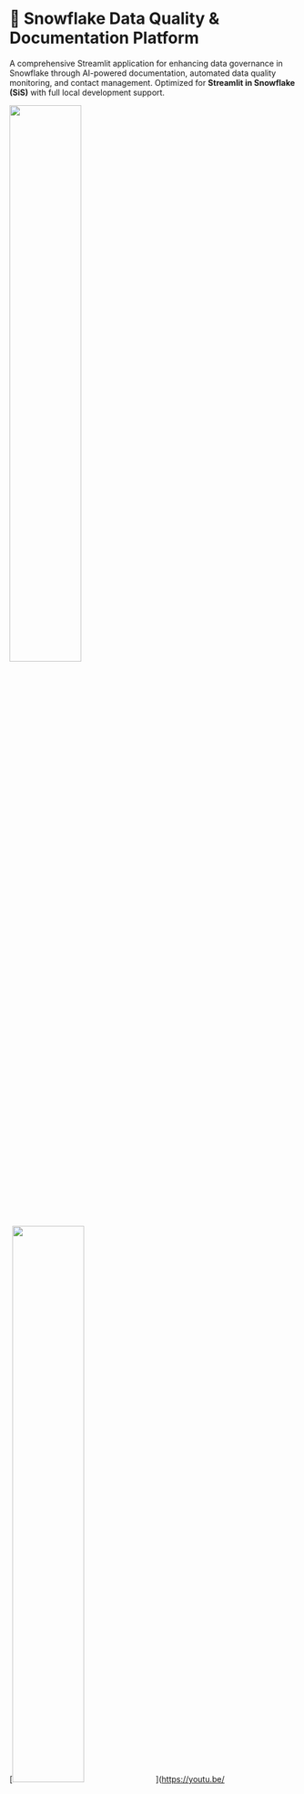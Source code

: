 # 📘 Snowflake Data Quality & Documentation Platform

A comprehensive Streamlit application for enhancing data governance in Snowflake through AI-powered documentation, automated data quality monitoring, and contact management. Optimized for **Streamlit in Snowflake (SiS)** with full local development support.


[<img src="https://img.youtube.com/vi/bF6FAMeGEZc/maxresdefault.jpg" width="50%">](https://youtu.be/bF6FAMeGEZc)


[<img src="https://img.youtube.com/vi/<VIDEO ID>/maxresdefault.jpg" width="50%">](https://youtu.be/<VIDEO ID>)



## 🌟 Key Highlights

- **🤖 AI-Powered Documentation** - Generate intelligent descriptions using Snowflake Cortex LLMs
- **🔍 Data Quality Monitoring** - Comprehensive DMF setup and monitoring dashboard
- **👥 Contact Management** - Assign data stewards, support contacts, and access approvers
- **📊 Executive Dashboard** - Real-time KPIs and governance metrics
- **🏗️ SiS Optimized** - Native compatibility with Streamlit in Snowflake environments
- **📈 Historical Tracking** - Complete audit trail of all changes and improvements

## 🚀 Features

### 📝 AI-Powered Data Documentation
- **Multi-Model Support**: Choose from `claude-4-sonnet`, `mistral-large2`, `llama3-70b`, `snowflake-arctic`, and `snowflake-llama-3.1-405b`
- **Smart Context Analysis**: Analyzes table structure, column types, and sample data for accurate descriptions
- **Bulk Operations**: Generate descriptions for multiple tables and columns simultaneously
- **View Support**: Advanced DDL parsing and recreation for view column descriptions
- **Character Limits**: Optimized descriptions (150 chars for tables, 100 chars for columns)
- **Real-time Preview**: View generated descriptions before applying

### 🔍 Advanced Data Quality Monitoring
- **Comprehensive DMF Support**: 
  - Table-level: `ROW_COUNT`, `FRESHNESS`
  - Column-level: `NULL_COUNT`, `NULL_PERCENT`, `DUPLICATE_COUNT`, `UNIQUE_COUNT`, `ACCEPTED_VALUES`, `AVG`, `MAX`, `MIN`, `STDDEV`
- **Flexible Scheduling**: Periodic (minutes/hours), daily, or trigger-on-changes
- **Bulk Configuration**: Apply metrics to all columns or configure individually
- **SQL Generation**: Download ready-to-execute SQL scripts
- **Results Dashboard**: Comprehensive monitoring with filters and KPIs
- **Historical Analysis**: Track quality trends over time

### 👥 Data Governance & Contacts
- **Contact Types**: Data Steward, Technical Support, Access Approver
- **Current Assignments**: View existing contacts for any table
- **Pre-populated Forms**: Automatically populate dropdowns with existing assignments
- **SQL Generation**: Generate `ALTER TABLE SET CONTACT` statements
- **Integration**: Seamless integration with Snowflake's contact system

### 📊 Executive Dashboard & KPIs
- **Real-time Metrics**: 
  - Total Databases, Schemas, Tables & Views
  - Documentation coverage percentage
  - Active data quality monitors
  - Contact assignments
- **Visual KPI Cards**: Modern, gradient-styled metric displays
- **Manual Refresh**: Force refresh of all KPIs from Snowflake
- **Trend Analysis**: Monitor improvements over time

### 🏗️ Streamlit in Snowflake (SiS) Compatibility
- **INFORMATION_SCHEMA Queries**: Primary approach for better permission compatibility
- **Fallback Mechanisms**: Automatic fallback to SHOW commands when needed
- **Owner's Rights Model**: Handles SiS permission limitations gracefully
- **Consistent Results**: Reliable behavior across SiS and standalone environments
- **Debug Information**: Helpful error messages and troubleshooting guidance

### 📈 Comprehensive History & Audit
- **Description History**: Track all table, view, and column description changes
- **DMF Configuration History**: Monitor data quality setup changes
- **Contact Assignment History**: Audit trail for governance assignments
- **Export Capabilities**: Download history as CSV for compliance reporting
- **User Attribution**: Track who made what changes when

## 📁 Project Structure

```
db-snowdq/
├── streamlit_app.py              # Main single-page application
├── streamlit_app_backup.py       # Clean backup version
├── environment.yml               # SiS-compatible dependencies
├── requirements.md               # Detailed requirements specification
├── README.md                     # This documentation
├── pages/                        # Legacy multi-page components (reference)
│   ├── data_contacts.py
│   ├── data_descriptions.py
│   ├── data_quality.py
│   ├── documentation.py
│   └── history.py
├── utils/                        # Utility modules (reference)
│   ├── cortex_utils.py          # LLM integration
│   ├── db_setup.py              # Database setup
│   └── snowflake_utils.py       # Metadata operations
└── sql/
    ├── setup_db_snowtools.sql      # Database setup script
    └── setup_app_permissions.sql   # Permissions setup script
```

## 🔧 Quick Start

### Option 1: Streamlit in Snowflake (Recommended)
1. **Upload** `streamlit_app.py` and `environment.yml` to your Snowflake stage
2. **Create** the Streamlit app in Snowflake
3. **Run** the app - it will auto-setup required database objects
4. **Grant permissions** as needed (see permissions section)

### Option 2: Local Development
1. **Clone** this repository
2. **Install** dependencies: `pip install -r requirements.txt`
3. **Configure** Snowflake connection in `~/.snowflake/connections.toml`
4. **Run**: `streamlit run streamlit_app.py`

### Automatic Setup
The app automatically creates required database objects on first run:
- ✅ `DB_SNOWTOOLS` database
- ✅ `DATA_DESCRIPTION_HISTORY` table
- ✅ `DATA_QUALITY_RESULTS` table

## 🔐 Required Permissions

### Core System Access
```sql
-- Metadata and system access
GRANT IMPORTED PRIVILEGES ON DATABASE SNOWFLAKE TO ROLE your_role;
GRANT DATABASE ROLE SNOWFLAKE.OBJECT_VIEWER TO ROLE your_role;

-- Cortex LLM access for AI descriptions
GRANT DATABASE ROLE SNOWFLAKE.CORTEX_USER TO ROLE your_role;

-- Data quality monitoring
GRANT DATABASE ROLE SNOWFLAKE.DATA_METRIC_USER TO ROLE your_role;
GRANT APPLICATION ROLE SNOWFLAKE.DATA_QUALITY_MONITORING_LOOKUP TO ROLE your_role;
```

### Data Access (Customize for Your Databases)
```sql
-- Grant access to your data databases
GRANT USAGE ON DATABASE your_database TO ROLE your_role;
GRANT USAGE ON ALL SCHEMAS IN DATABASE your_database TO ROLE your_role;
GRANT SELECT ON ALL TABLES IN DATABASE your_database TO ROLE your_role;
GRANT SELECT ON ALL VIEWS IN DATABASE your_database TO ROLE your_role;

-- For description updates
GRANT MODIFY ON ALL TABLES IN DATABASE your_database TO ROLE your_role;
GRANT MODIFY ON ALL VIEWS IN DATABASE your_database TO ROLE your_role;

-- For contact management
GRANT REFERENCES ON ALL TABLES IN DATABASE your_database TO ROLE your_role;
```

### DMF Setup (For Data Quality)
```sql
-- For setting up Data Metric Functions
GRANT OWNERSHIP ON TABLE your_database.your_schema.your_table TO ROLE your_role;
-- OR
GRANT ALL PRIVILEGES ON TABLE your_database.your_schema.your_table TO ROLE your_role;
```

## 📖 User Guide

### 🏠 Home Dashboard
- **KPI Overview**: View real-time governance metrics
- **Quick Actions**: Navigate directly to key features
- **System Information**: Connection details and platform overview
- **Setup Status**: Verify database objects are configured

### 📝 Data Descriptions
1. **Select Database/Schema**: Choose your target objects
2. **Filter Objects**: Show only undocumented items
3. **Choose LLM Model**: Select from available Cortex models
4. **Select Objects**: Use checkboxes to choose tables/views
5. **Generate Descriptions**: Choose table, column, or both
6. **Review Results**: View generated descriptions in collapsible sections
7. **Refresh Data**: Use the refresh button to see applied changes

### 🔍 Data Quality
1. **Select Target Table**: Choose database, schema, and table
2. **Set Schedule**: Configure monitoring frequency
3. **Choose DMFs**: Select table-level and column-level metrics
4. **Generate SQL**: Download or apply DMF configuration
5. **Monitor Results**: View quality check results and trends

### 👥 Data Contacts
1. **Select Table**: Choose your target table
2. **View Current Contacts**: See existing assignments
3. **Update Assignments**: Set steward, support, and approver contacts
4. **Apply Changes**: Execute generated SQL or download for later

### 📈 History
- **Description History**: Track all documentation changes
- **Quality History**: Comprehensive DMF monitoring dashboard
- **Export Options**: Download history data for reporting

## 🔍 Technical Architecture

### SiS Compatibility Features
- **Primary Queries**: Uses `INFORMATION_SCHEMA` views for consistent results
- **Fallback System**: Automatic fallback to `SHOW` commands when needed
- **Permission Handling**: Graceful degradation with helpful error messages
- **Debug Mode**: Detailed logging for troubleshooting permission issues

### Performance Optimizations
- **Intelligent Caching**: `@st.cache_data` with TTL for optimal performance
- **Batch Operations**: Efficient bulk processing for large datasets
- **Minimal Warehouse Usage**: Optimized for small warehouse compatibility
- **Memory Management**: Designed for SiS 32MB data transfer limits

### Security & Compliance
- **Role-Based Access Control**: Follows Snowflake RBAC best practices
- **Complete Audit Trail**: All changes tracked with user attribution
- **Data Privacy**: No external data transfers (runs entirely in Snowflake)
- **Permission Isolation**: Clear separation between app and user data access

## 🚨 Troubleshooting

### Common SiS Issues

**Tables/Columns Not Displaying**
- ✅ **Fixed**: Now uses `INFORMATION_SCHEMA` queries for better compatibility
- Check app owner has proper database access permissions
- Verify `INFORMATION_SCHEMA` access is available

**Permission Errors**
- Ensure app owner role has required system privileges
- Grant `USAGE` on target databases and schemas
- Verify Cortex and DMF roles are properly assigned

**DMF Setup Failures**
- DMFs require table ownership or full privileges
- Run generated SQL with appropriate role
- Check that schedules are properly configured

### Performance Issues
- Use smaller warehouse for better cost efficiency
- Enable caching by avoiding frequent page refreshes
- Filter to specific databases/schemas for large environments

### Model Availability
- Check available models: `SELECT * FROM SNOWFLAKE.CORTEX.COMPLETE_AVAILABLE_MODELS()`
- Verify account region supports selected models
- Try different models if one is unavailable

## 🔄 Recent Updates

### v2.0 - SiS Compatibility & Enhanced Features
- ✅ **SiS Optimization**: Full compatibility with Streamlit in Snowflake
- ✅ **INFORMATION_SCHEMA**: Primary queries for better permission handling
- ✅ **Enhanced UI**: Modern KPI dashboard and improved navigation
- ✅ **Contact Management**: Complete data governance contact system
- ✅ **Advanced DMF**: Comprehensive data quality monitoring dashboard
- ✅ **History Tracking**: Complete audit trail for all operations
- ✅ **Error Handling**: Graceful degradation with helpful messages

### v1.0 - Core Features
- AI-powered description generation
- Basic DMF setup
- Multi-page navigation
- Local development support

## 🤝 Contributing

This application follows Snowflake best practices and is designed for easy extension:

- **Add LLM Models**: Update `AVAILABLE_MODELS` list and test compatibility
- **Extend DMF Support**: Add new metric types in the DMF configuration section
- **New Features**: Follow the established pattern of primary/fallback queries
- **UI Improvements**: Maintain the modern, gradient-styled design system

## 📊 Best Practices

### For Data Stewards
1. Start with high-value, frequently-used tables
2. Use consistent description styles across your organization
3. Review and refine AI-generated descriptions
4. Set up data quality monitoring on critical tables
5. Assign contacts for clear ownership

### For Administrators
1. Grant minimal required permissions initially
2. Monitor Cortex usage for cost management
3. Set up appropriate DMF schedules (avoid over-monitoring)
4. Use the history tracking for compliance reporting
5. Regular backup of `DB_SNOWTOOLS` database

### For Developers
1. Test in both SiS and local environments
2. Use the debug information for troubleshooting
3. Follow the established error handling patterns
4. Maintain backward compatibility when extending features

## 📞 Support & Resources

- **In-App Documentation**: Check the Documentation tab within the app
- **Setup Scripts**: Review `sql/setup_*.sql` files for manual setup
- **Troubleshooting**: Use the debug information provided by the app
- **Permissions**: Verify against the detailed permissions section above

---

**🎯 Built for Modern Data Teams** - Transform your Snowflake environment into a well-documented, high-quality data platform with AI-powered automation and comprehensive governance tools!

**🔺 Snowflake Native** - Runs entirely within your Snowflake environment with no external dependencies or data transfers.
